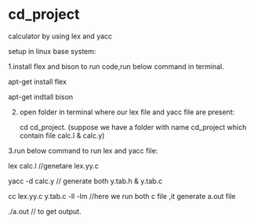 # cd_project
calculator by using lex and yacc

setup in linux base system:

1.install flex and bison  to run code,run below command in terminal.

   apt-get install flex
   
   apt-get indtall bison 
   
2. open folder in terminal where our lex file and yacc file are present:

     cd cd_project.     (suppose we have a folder with name cd_project which contain file calc.l & calc.y)
     
3.run below command to run lex and yacc file:

   lex calc.l               //genetare lex.yy.c
   
   yacc -d calc.y            // generate both y.tab.h  & y.tab.c 
   
   cc lex.yy.c y.tab.c -ll -lm               //here we run both c file ,it generate a.out file
   
   ./a.out                  // to get output.
   
      
    
   
